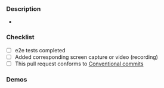 ### Description

-

### Checklist

- [ ] e2e tests completed
- [ ] Added corresponding screen capture or video (recording)
- [ ] This pull request conforms to [Conventional commits](https://www.conventionalcommits.org/en/v1.0.0/#summary)

### Demos

